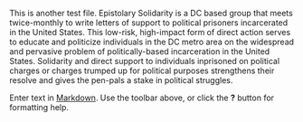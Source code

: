 This is another test file. Epistolary Solidarity is a DC based group that meets twice-monthly to write letters of support to political prisoners incarcerated in the United States. This low-risk, high-impact form of direct action serves to educate and politicize individuals in the DC metro area on the widespread and pervasive problem of politically-based incarceration in the United States. Solidarity and direct support to individuals inprisoned on political charges or charges trumped up for political purposes strengthens their resolve and gives the pen-pals a stake in political struggles.

Enter text in [Markdown](http://daringfireball.net/projects/markdown/). Use the toolbar above, or click the **?** button for formatting help.
